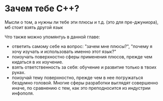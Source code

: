 # Зачем тебе C++?

Мысли о том, а нужны ли тебе эти плюсы и т.д. (это для пре-джуниора), мб стоит взять другой язык

Что также можно упомянтуь в данной главе:
- ответить самому себе на вопрос: "зачем мне плюсы?", "почему я хочу изучать и использовать именно этот язык?"
- поизучать поверхностно сферы применения плюсов, прежде чем кидаться в их изучение.
- взять ответственность за себя: обучение и развитие только в твоих руках.
- поизучай тему поверхностно, прежде чем в нее погружаться бездумно головой. Многие сферы разработки выглядят совершенно иначе, по сравнению с тем, как это преподносится из индустрии инфополя.